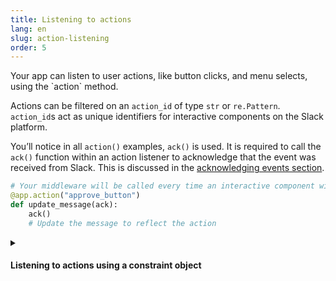 ```yaml
---
title: Listening to actions
lang: en
slug: action-listening
order: 5
---
```


<div class="section-content">
Your app can listen to user actions, like button clicks, and menu selects, using the `action` method.

Actions can be filtered on an `action_id` of type `str` or `re.Pattern`. `action_id`s act as unique identifiers for interactive components on the Slack platform.

You’ll notice in all `action()` examples, `ack()` is used. It is required to call the `ack()` function within an action listener to acknowledge that the event was received from Slack. This is discussed in the [acknowledging events section](#acknowledge).

</div>

```python
# Your middleware will be called every time an interactive component with the action_id "approve_button" is triggered
@app.action("approve_button")
def update_message(ack):
    ack()
    # Update the message to reflect the action
```

<details class="secondary-wrapper">
<summary class="section-head" markdown="0">
<h4 class="section-head">Listening to actions using a constraint object</h4>
</summary>

<div class="secondary-content" markdown="0">

You can use a constraints object to listen to `callback_id`s, `block_id`s, and `action_id`s (or any combination of them). Constraints in the object can be of type `str` or `re.Pattern`.

</div>

```python
# Your function will only be called when the action_id matches 'select_user' AND the block_id matches 'assign_ticket'
@app.action({
    "block_id": "assign_ticket",
    "action_id": "select_user"
})
def update_message(ack, body, client):
    ack()

    if "container" in body and "message_ts" in body["container"]:
        client.reactions_add(
            name="white_check_mark",
            channel=body["channel"]["id"],
            timestamp=body["container"]["message_ts"],
        )
```

</details>
